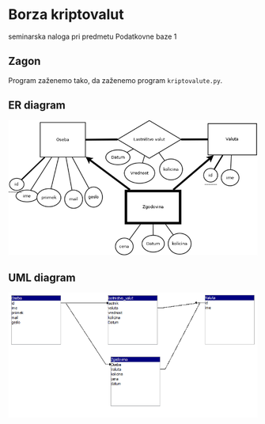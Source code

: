 # Borza kriptovalut

seminarska naloga pri predmetu Podatkovne baze 1

## Zagon

Program zaženemo tako, da zaženemo program `kriptovalute.py`.

## ER diagram

![ER diagram](valute.png)

## UML diagram

![UML diagram](UML.PNG)
